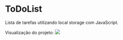 # ToDoList
 Lista de tarefas utilizando local storage com JavaScript.

 Visualização do projeto:
 <img src= "https://github.com/user-attachments/assets/d106febc-bb22-47cc-b109-86d8a7330ed1">

